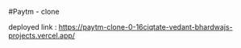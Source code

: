 #Paytm - clone

deployed link : https://paytm-clone-0-16ciqtate-vedant-bhardwajs-projects.vercel.app/